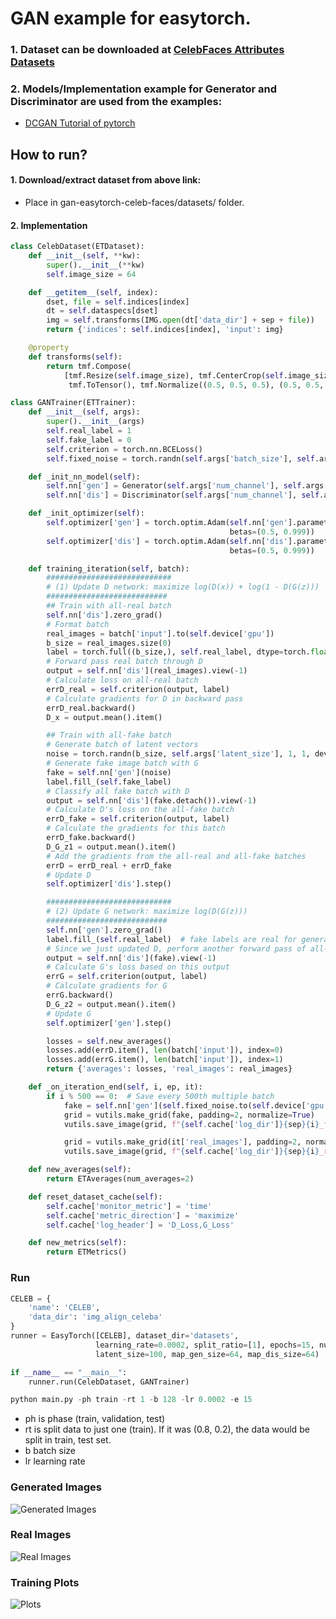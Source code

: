 # GAN example for easytorch.
### 1. Dataset can be downloaded at [CelebFaces Attributes Datasets](http://mmlab.ie.cuhk.edu.hk/projects/CelebA.html)
### 2. Models/Implementation example for Generator and Discriminator are used from the examples:
- [DCGAN Tutorial of pytorch](https://pytorch.org/tutorials/beginner/dcgan_faces_tutorial.html)

## How to run?
#### 1. Download/extract dataset from above link:
* Place in gan-easytorch-celeb-faces/datasets/ folder.
#### 2. Implementation
```python
class CelebDataset(ETDataset):
    def __init__(self, **kw):
        super().__init__(**kw)
        self.image_size = 64

    def __getitem__(self, index):
        dset, file = self.indices[index]
        dt = self.dataspecs[dset]
        img = self.transforms(IMG.open(dt['data_dir'] + sep + file))
        return {'indices': self.indices[index], 'input': img}

    @property
    def transforms(self):
        return tmf.Compose(
            [tmf.Resize(self.image_size), tmf.CenterCrop(self.image_size),
             tmf.ToTensor(), tmf.Normalize((0.5, 0.5, 0.5), (0.5, 0.5, 0.5))])
```

```python
class GANTrainer(ETTrainer):
    def __init__(self, args):
        super().__init__(args)
        self.real_label = 1
        self.fake_label = 0
        self.criterion = torch.nn.BCELoss()
        self.fixed_noise = torch.randn(self.args['batch_size'], self.args['latent_size'], 1, 1)

    def _init_nn_model(self):
        self.nn['gen'] = Generator(self.args['num_channel'], self.args['latent_size'], self.args['map_gen_size'])
        self.nn['dis'] = Discriminator(self.args['num_channel'], self.args['map_dis_size'])

    def _init_optimizer(self):
        self.optimizer['gen'] = torch.optim.Adam(self.nn['gen'].parameters(), lr=self.args['learning_rate'],
                                                 betas=(0.5, 0.999))
        self.optimizer['dis'] = torch.optim.Adam(self.nn['dis'].parameters(), lr=self.args['learning_rate'],
                                                 betas=(0.5, 0.999))

    def training_iteration(self, batch):
        ############################
        # (1) Update D network: maximize log(D(x)) + log(1 - D(G(z)))
        ###########################
        ## Train with all-real batch
        self.nn['dis'].zero_grad()
        # Format batch
        real_images = batch['input'].to(self.device['gpu'])
        b_size = real_images.size(0)
        label = torch.full((b_size,), self.real_label, dtype=torch.float, device=self.device['gpu'])
        # Forward pass real batch through D
        output = self.nn['dis'](real_images).view(-1)
        # Calculate loss on all-real batch
        errD_real = self.criterion(output, label)
        # Calculate gradients for D in backward pass
        errD_real.backward()
        D_x = output.mean().item()

        ## Train with all-fake batch
        # Generate batch of latent vectors
        noise = torch.randn(b_size, self.args['latent_size'], 1, 1, device=self.device['gpu'])
        # Generate fake image batch with G
        fake = self.nn['gen'](noise)
        label.fill_(self.fake_label)
        # Classify all fake batch with D
        output = self.nn['dis'](fake.detach()).view(-1)
        # Calculate D's loss on the all-fake batch
        errD_fake = self.criterion(output, label)
        # Calculate the gradients for this batch
        errD_fake.backward()
        D_G_z1 = output.mean().item()
        # Add the gradients from the all-real and all-fake batches
        errD = errD_real + errD_fake
        # Update D
        self.optimizer['dis'].step()

        ############################
        # (2) Update G network: maximize log(D(G(z)))
        ###########################
        self.nn['gen'].zero_grad()
        label.fill_(self.real_label)  # fake labels are real for generator cost
        # Since we just updated D, perform another forward pass of all-fake batch through D
        output = self.nn['dis'](fake).view(-1)
        # Calculate G's loss based on this output
        errG = self.criterion(output, label)
        # Calculate gradients for G
        errG.backward()
        D_G_z2 = output.mean().item()
        # Update G
        self.optimizer['gen'].step()

        losses = self.new_averages()
        losses.add(errD.item(), len(batch['input']), index=0)
        losses.add(errG.item(), len(batch['input']), index=1)
        return {'averages': losses, 'real_images': real_images}

    def _on_iteration_end(self, i, ep, it):
        if i % 500 == 0:  # Save every 500th multiple batch
            fake = self.nn['gen'](self.fixed_noise.to(self.device['gpu'])).detach().cpu()
            grid = vutils.make_grid(fake, padding=2, normalize=True)
            vutils.save_image(grid, f"{self.cache['log_dir']}{sep}{i}_fake.png")

            grid = vutils.make_grid(it['real_images'], padding=2, normalize=True)
            vutils.save_image(grid, f"{self.cache['log_dir']}{sep}{i}_real.png")

    def new_averages(self):
        return ETAverages(num_averages=2)

    def reset_dataset_cache(self):
        self.cache['monitor_metric'] = 'time'
        self.cache['metric_direction'] = 'maximize'
        self.cache['log_header'] = 'D_Loss,G_Loss'

    def new_metrics(self):
        return ETMetrics()
```
### Run
```python
CELEB = {
    'name': 'CELEB',
    'data_dir': 'img_align_celeba'
}
runner = EasyTorch([CELEB], dataset_dir='datasets',
                   learning_rate=0.0002, split_ratio=[1], epochs=15, num_channel=3,
                   latent_size=100, map_gen_size=64, map_dis_size=64)

if __name__ == "__main__":
    runner.run(CelebDataset, GANTrainer)
```

```python 
python main.py -ph train -rt 1 -b 128 -lr 0.0002 -e 15
```
- ph is phase (train, validation, test)
- rt is split data to just one (train). If it was (0.8, 0.2), the data would be split in train, test set.
- b batch size
- lr learning rate

### Generated Images
![Generated Images](net_logs/CELEB/1500_fake.png)

### Real Images
![Real Images](net_logs/CELEB/1500_real.png)

### Training Plots
![Plots](net_logs/CELEB/CELEB_training_log.png)